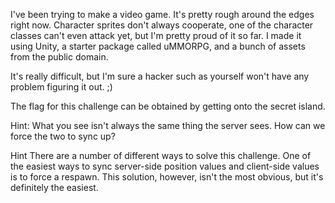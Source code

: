 I've been trying to make a video game. It's pretty rough around the edges right now. Character sprites don't always cooperate, one of the character classes can't even attack yet, but I'm pretty proud of it so far. I made it using Unity, a starter package called uMMORPG, and a bunch of assets from the public domain.

It's really difficult, but I'm sure a hacker such as yourself won't have any problem figuring it out. ;)

The flag for this challenge can be obtained by getting onto the secret island.


Hint:
What you see isn't always the same thing the server sees. How can we force the two to sync up?

Hint
There are a number of different ways to solve this challenge. One of the easiest ways to sync server-side position values and client-side values is to force a respawn. This solution, however, isn't the most obvious, but it's definitely the easiest.